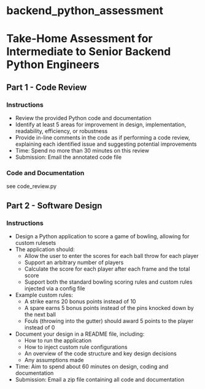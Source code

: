 # backend_python_assessment
# Take-Home Assessment for Intermediate to Senior Backend Python Engineers

## Part 1 - Code Review

### Instructions
- Review the provided Python code and documentation
- Identify at least 5 areas for improvement in design, implementation, readability, efficiency, or robustness
- Provide in-line comments in the code as if performing a code review, explaining each identified issue and suggesting potential improvements
- Time: Spend no more than 30 minutes on this review
- Submission: Email the annotated code file

### Code and Documentation
see code_review.py

## Part 2 - Software Design

### Instructions
- Design a Python application to score a game of bowling, allowing for custom rulesets
- The application should:
  - Allow the user to enter the scores for each ball throw for each player
  - Support an arbitrary number of players
  - Calculate the score for each player after each frame and the total score
  - Support both the standard bowling scoring rules and custom rules injected via a config file
- Example custom rules:
  - A strike earns 20 bonus points instead of 10
  - A spare earns 5 bonus points instead of the pins knocked down by the next ball
  - Fouls (throwing into the gutter) should award 5 points to the player instead of 0
- Document your design in a README file, including:
  - How to run the application
  - How to inject custom rule configurations
  - An overview of the code structure and key design decisions  
  - Any assumptions made
- Time: Aim to spend about 60 minutes on design, coding and documentation
- Submission: Email a zip file containing all code and documentation
